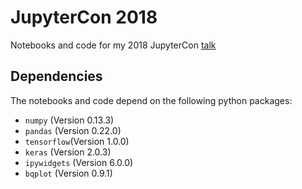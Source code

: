 # JupyterCon 2018
Notebooks and code for my 2018 JupyterCon [talk](https://conferences.oreilly.com/jupyter/jup-ny/public/schedule/detail/71406)


## Dependencies

The notebooks and code depend on the following python packages:

- `numpy` (Version 0.13.3)
- `pandas` (Version 0.22.0)
- `tensorflow`(Version 1.0.0)
- `keras` (Version 2.0.3)
- `ipywidgets` (Version 6.0.0)
- `bqplot` (Version 0.9.1)
